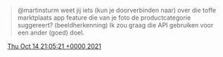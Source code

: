 > @martinsturm weet jij iets \(kun je doorverbinden naar\) over die toffe marktplaats app feature die van je foto de productcategorie suggereert? \(beeldherkenning\) Ik zou graag die API gebruiken voor een ander \(goed\) doel\.

<img src="../../media/tweet.ico" width="12" /> [Thu Oct 14 21:05:21 +0000 2021](https://twitter.com/DromerDenker/status/1448756836174376962)